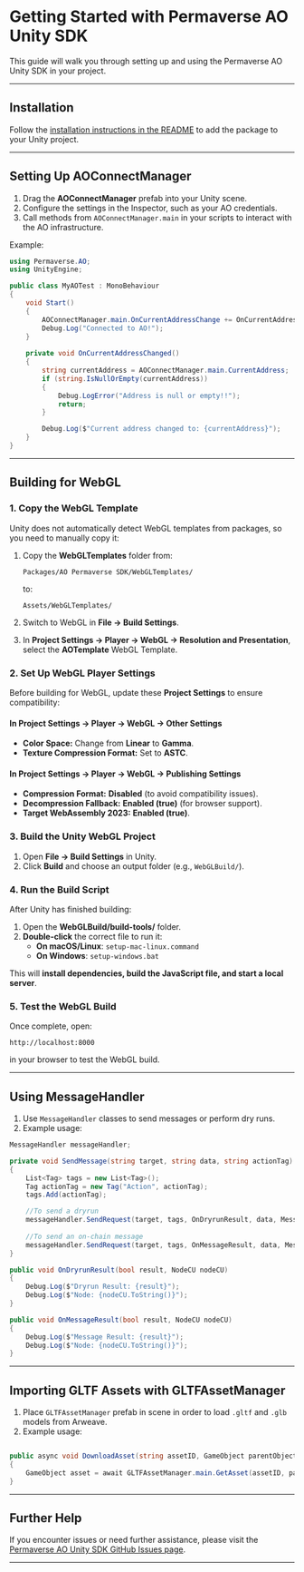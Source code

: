 # Getting Started with Permaverse AO Unity SDK

This guide will walk you through setting up and using the Permaverse AO Unity SDK in your project.

---

## Installation

Follow the [installation instructions in the README](README.md#installation) to add the package to your Unity project.

---

## Setting Up AOConnectManager

1. Drag the **AOConnectManager** prefab into your Unity scene.
2. Configure the settings in the Inspector, such as your AO credentials.
3. Call methods from `AOConnectManager.main` in your scripts to interact with the AO infrastructure.

Example:
```csharp
using Permaverse.AO;
using UnityEngine;

public class MyAOTest : MonoBehaviour
{
    void Start()
    {
        AOConnectManager.main.OnCurrentAddressChange += OnCurrentAddressChanged;
        Debug.Log("Connected to AO!");
    }
    
    private void OnCurrentAddressChanged()
    {
        string currentAddress = AOConnectManager.main.CurrentAddress;
        if (string.IsNullOrEmpty(currentAddress))
        {
            Debug.LogError("Address is null or empty!!");
            return;
        }

        Debug.Log($"Current address changed to: {currentAddress}");
    }
}
```

---

## Building for WebGL

### **1. Copy the WebGL Template**
Unity does not automatically detect WebGL templates from packages, so you need to manually copy it:

1. Copy the **WebGLTemplates** folder from:
   ```
   Packages/AO Permaverse SDK/WebGLTemplates/
   ```
   to:
   ```
   Assets/WebGLTemplates/
   ```

2. Switch to WebGL in **File → Build Settings**.
3. In **Project Settings → Player → WebGL → Resolution and Presentation**, select the **AOTemplate** WebGL Template.

### **2. Set Up WebGL Player Settings**

Before building for WebGL, update these **Project Settings** to ensure compatibility:

#### In **Project Settings → Player → WebGL → Other Settings**
- **Color Space:** Change from **Linear** to **Gamma**.
- **Texture Compression Format:** Set to **ASTC**.

#### In **Project Settings → Player → WebGL → Publishing Settings**
- **Compression Format:** **Disabled** (to avoid compatibility issues).
- **Decompression Fallback:** **Enabled (true)** (for browser support).
- **Target WebAssembly 2023:** **Enabled (true)**.

### **3. Build the Unity WebGL Project**
1. Open **File → Build Settings** in Unity.
2. Click **Build** and choose an output folder (e.g., `WebGLBuild/`).

### **4. Run the Build Script**
After Unity has finished building:

1. Open the **WebGLBuild/build-tools/** folder.
2. **Double-click** the correct file to run it:
   - **On macOS/Linux**: `setup-mac-linux.command`
   - **On Windows**: `setup-windows.bat`

This will **install dependencies, build the JavaScript file, and start a local server**.

### **5. Test the WebGL Build**
Once complete, open:
```
http://localhost:8000
```
in your browser to test the WebGL build.

---

## Using MessageHandler

1. Use `MessageHandler` classes to send messages or perform dry runs.
2. Example usage:
```csharp
MessageHandler messageHandler;

private void SendMessage(string target, string data, string actionTag)
{
    List<Tag> tags = new List<Tag>();
    Tag actionTag = new Tag("Action", actionTag);
    tags.Add(actionTag);

    //To send a dryrun
    messageHandler.SendRequest(target, tags, OnDryrunResult, data, MessageHandler.NetworkMethod.Dryrun);
    
    //To send an on-chain message
    messageHandler.SendRequest(target, tags, OnMessageResult, data, MessageHandler.NetworkMethod.Message);
}

public void OnDryrunResult(bool result, NodeCU nodeCU)
{
    Debug.Log($"Dryrun Result: {result}");
    Debug.Log($"Node: {nodeCU.ToString()}");        
}

public void OnMessageResult(bool result, NodeCU nodeCU)
{
    Debug.Log($"Message Result: {result}");
    Debug.Log($"Node: {nodeCU.ToString()}");        
}
```

---

## Importing GLTF Assets with GLTFAssetManager

1. Place `GLTFAssetManager` prefab in scene in order to load `.gltf` and `.glb` models from Arweave.
2. Example usage:
```csharp

public async void DownloadAsset(string assetID, GameObject parentObject)
{
    GameObject asset = await GLTFAssetManager.main.GetAsset(assetID, parentObject);
}
```

---

## Further Help

If you encounter issues or need further assistance, please visit the [Permaverse AO Unity SDK GitHub Issues page](https://github.com/simonfriend/AO-Unity-SDK/issues).

---

